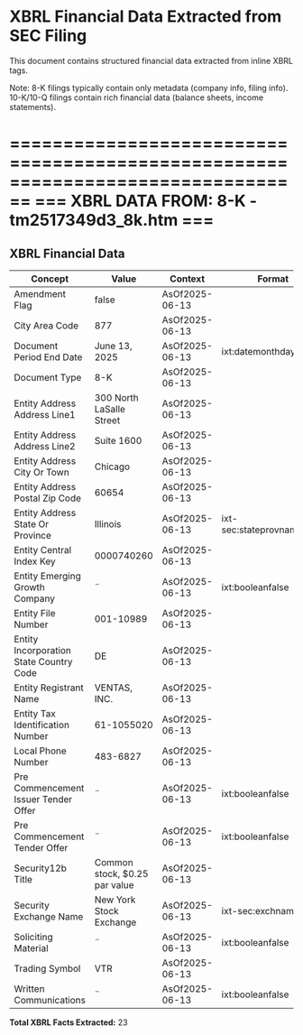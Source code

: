 # XBRL Financial Data Extracted from SEC Filing

This document contains structured financial data extracted from inline XBRL tags.

Note: 8-K filings typically contain only metadata (company info, filing info).
      10-K/10-Q filings contain rich financial data (balance sheets, income statements).


================================================================================
=== XBRL DATA FROM: 8-K - tm2517349d3_8k.htm ===
================================================================================

## XBRL Financial Data

| Concept | Value | Context | Format |
|---------|-------|---------|--------|
| Amendment Flag | false | AsOf2025-06-13 |  |
| City Area Code | 877 | AsOf2025-06-13 |  |
| Document Period End Date | June 13, 2025 | AsOf2025-06-13 | ixt:datemonthdayyearen |
| Document Type | 8-K | AsOf2025-06-13 |  |
| Entity Address Address Line1 | 300 North LaSalle Street | AsOf2025-06-13 |  |
| Entity Address Address Line2 | Suite 1600 | AsOf2025-06-13 |  |
| Entity Address City Or Town | Chicago | AsOf2025-06-13 |  |
| Entity Address Postal Zip Code | 60654 | AsOf2025-06-13 |  |
| Entity Address State Or Province | Illinois | AsOf2025-06-13 | ixt-sec:stateprovnameen |
| Entity Central Index Key | 0000740260 | AsOf2025-06-13 |  |
| Entity Emerging Growth Company | ¨ | AsOf2025-06-13 | ixt:booleanfalse |
| Entity File Number | 001-10989 | AsOf2025-06-13 |  |
| Entity Incorporation State Country Code | DE | AsOf2025-06-13 |  |
| Entity Registrant Name | VENTAS, INC. | AsOf2025-06-13 |  |
| Entity Tax Identification Number | 61-1055020 | AsOf2025-06-13 |  |
| Local Phone Number | 483-6827 | AsOf2025-06-13 |  |
| Pre Commencement Issuer Tender Offer | ¨ | AsOf2025-06-13 | ixt:booleanfalse |
| Pre Commencement Tender Offer | ¨ | AsOf2025-06-13 | ixt:booleanfalse |
| Security12b Title | Common stock, $0.25 par value | AsOf2025-06-13 |  |
| Security Exchange Name | New York Stock Exchange | AsOf2025-06-13 | ixt-sec:exchnameen |
| Soliciting Material | ¨ | AsOf2025-06-13 | ixt:booleanfalse |
| Trading Symbol | VTR | AsOf2025-06-13 |  |
| Written Communications | ¨ | AsOf2025-06-13 | ixt:booleanfalse |

**Total XBRL Facts Extracted:** 23


